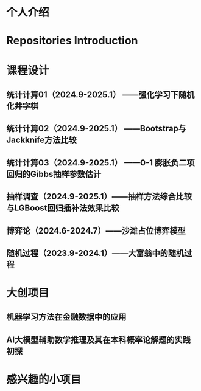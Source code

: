 # 个人介绍

# Repositories Introduction

# 课程设计

## 统计计算01（2024.9-2025.1） ——强化学习下随机化井字棋
## 统计计算02（2024.9-2025.1） ——Bootstrap与Jackknife方法比较
## 统计计算03（2024.9-2025.1） ——0-1 膨胀负二项回归的Gibbs抽样参数估计

## 抽样调查（2024.9-2025.1）——抽样方法综合比较与LGBoost回归插补法效果比较

## 博弈论（2024.6-2024.7）——沙滩占位博弈模型

## 随机过程（2023.9-2024.1）——大富翁中的随机过程

# 大创项目
## 机器学习方法在金融数据中的应用
## AI大模型辅助数学推理及其在本科概率论解题的实践初探
# 感兴趣的小项目

#
